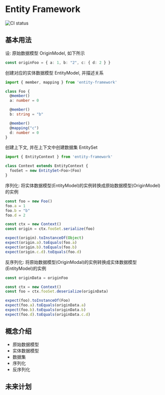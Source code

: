 # Entity Framework

![CI status](https://github.com/WellerQu/entity-framework-of-fe/workflows/Node%20CI/badge.svg)

## 基本用法

设: 原始数据模型 OriginModel, 如下所示

```typescript
const originFoo = { a: 1, b: "2", c: { d: 2 } }
```

创建对应的实体数据模型 EntityModel, 并描述关系

```typescript
import { member, mapping } from 'entity-framework'

class Foo {
  @member()
  a: number = 0

  @member()
  b: string = "b"

  @member()
  @mapping("c")
  d: number = 0
}
```

创建上下文, 并在上下文中创建数据集 EntitySet

```typescript
import { EntityContext } from 'entity-framework'

class Context extends EntityContext {
  fooSet = new EntitySet<Foo>(Foo)
}
```

序列化: 将实体数据模型(EntityModel)的实例转换成原始数据模型(OriginModel)的实例

```typescript
const foo = new Foo()
foo.a = 1
foo.b = "b"
foo.d = 2

const ctx = new Context()
const origin = ctx.fooSet.serialize(foo)

expect(origin).toInstanceOf(Object)
expect(origin.a).toEquals(foo.a)
expect(origin.b).toEquals(foo.b)
expect(origin.c.d).toEquals(foo.d)
```

反序列化: 将原始数据模型(OriginModal)的实例转换成实体数据模型(EntityModel)的实例

```typescript
const originData = originFoo

const ctx = new Context()
const foo = ctx.fooSet.deserialize(originData)

expect(foo).toInstanceOf(Foo)
expect(foo.a).toEquals(originData.a)
expect(foo.b).toEquals(originData.b)
expect(foo.d).toEquals(originData.c.d)
```

## 概念介绍

- 原始数据模型
- 实体数据模型
- 数据集
- 序列化
- 反序列化

## 未来计划
